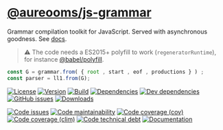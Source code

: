 [@aureooms/js-grammar](https://aureooms.github.io/js-grammar)
==

Grammar compilation toolkit for JavaScript. Served with asynchronous goodness.
See [docs](https://aureooms.github.io/js-grammar/index.html).

> :warning: The code needs a ES2015+ polyfill to work (`regeneratorRuntime`),
> for instance [@babel/polyfill](https://babeljs.io/docs/usage/polyfill).

```js
const G = grammar.from( { root , start , eof , productions } ) ;
const parser = ll1.from(G);
```

[![License](https://img.shields.io/github/license/aureooms/js-grammar.svg)](https://raw.githubusercontent.com/aureooms/js-grammar/master/LICENSE)
[![Version](https://img.shields.io/npm/v/@aureooms/js-grammar.svg)](https://www.npmjs.org/package/@aureooms/js-grammar)
[![Build](https://img.shields.io/travis/aureooms/js-grammar/master.svg)](https://travis-ci.org/aureooms/js-grammar/branches)
[![Dependencies](https://img.shields.io/david/aureooms/js-grammar.svg)](https://david-dm.org/aureooms/js-grammar)
[![Dev dependencies](https://img.shields.io/david/dev/aureooms/js-grammar.svg)](https://david-dm.org/aureooms/js-grammar?type=dev)
[![GitHub issues](https://img.shields.io/github/issues/aureooms/js-grammar.svg)](https://github.com/aureooms/js-grammar/issues)
[![Downloads](https://img.shields.io/npm/dm/@aureooms/js-grammar.svg)](https://www.npmjs.org/package/@aureooms/js-grammar)

[![Code issues](https://img.shields.io/codeclimate/issues/aureooms/js-grammar.svg)](https://codeclimate.com/github/aureooms/js-grammar/issues)
[![Code maintainability](https://img.shields.io/codeclimate/maintainability/github/aureooms/js-grammar.svg)](https://codeclimate.com/github/aureooms/js-grammar/trends/churn)
[![Code coverage (cov)](https://img.shields.io/codecov/c/github/aureooms/js-grammar.svg)](https://codecov.io/gh/aureooms/js-grammar)
[![Code coverage (clim)](https://img.shields.io/codeclimate/coverage-letter/aureooms/js-grammar.svg)](https://codeclimate.com/github/aureooms/js-grammar/trends/test_coverage_new_code)
[![Code technical debt](https://img.shields.io/codeclimate/tech-debt/aureooms/js-grammar.svg)](https://codeclimate.com/github/aureooms/js-grammar/trends/technical_debt)
[![Documentation](https://aureooms.github.io/js-grammar/badge.svg)](https://aureooms.github.io/js-grammar/source.html)

